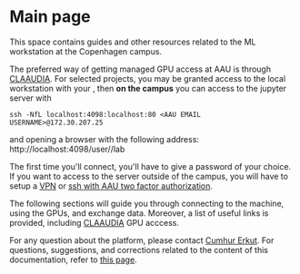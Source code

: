# Main page

This space contains guides and other resources related to the ML workstation at the Copenhagen campus. 

The preferred way of getting managed GPU access at AAU is through [CLAAUDIA](https://www.researcher.aau.dk/contact/claaudia). For selected projects, you may be granted access to the local workstation with your <AAU EMAIL USERNAME>, then **on the campus** you can access to the jupyter server with 

`ssh -NfL localhost:4098:localhost:80 <AAU EMAIL USERNAME>@172.30.207.25`

and opening a browser with the following address: http://localhost:4098/user/<AAU EMAIL USERNAME>/lab 

The first time you'll connect, you'll have to give a password of your choice. If you want to access to the server outside of the campus, you will have to setup a [VPN](https://aalborg-university.gitbook.io/machine-learning-workstation/connection/connection-through-vpn) or [ssh with AAU two factor authorization](https://aalborg-university.gitbook.io/machine-learning-workstation/connection/connect-to-the-machine).

The following sections will guide you through connecting to the machine, using the GPUs, and exchange data. Moreover, a list of useful links is provided, including [CLAAUDIA](https://www.researcher.aau.dk/contact/claaudia) GPU acccess.

For any question about the platform, please contact [Cumhur Erkut](mailto:cer@create.aau.dk). For questions, suggestions, and corrections related to the content of this documentation, refer to [this page](https://github.com/miccio-dk/machine-learning-workstation-docs/issues).

